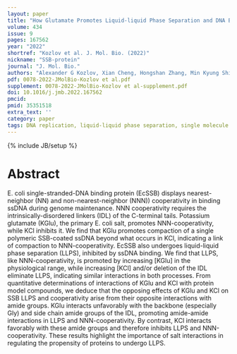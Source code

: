 ```yaml
---
layout: paper
title: "How Glutamate Promotes Liquid-liquid Phase Separation and DNA Binding Cooperativity of E. coli SSB Protein"
volume: 434
issue: 9
pages: 167562
year: "2022"
shortref: "Kozlov et al. J. Mol. Bio. (2022)"
nickname: "SSB-protein"
journal: "J. Mol. Bio."
authors: "Alexander G Kozlov, Xian Cheng, Hongshan Zhang, Min Kyung Shinn, Elizabeth Weiland, Binh Nguyen, Irina A Shkel, Emily Zytkiewicz, Ilya J Finkelstein, M Thomas Record Jr., Timothy M. Lohman"
pdf: 0078-2022-JMolBio-Kozlov et al.pdf
supplement: 0078-2022-JMolBio-Kozlov et al-supplement.pdf
doi: 10.1016/j.jmb.2022.167562
pmcid:
pmid: 35351518
extra_text: ''
category: paper
tags: DNA replication, liquid-liquid phase separation, single molecule DNA collapse, biomolecular condensates, salt effects
---
```

{% include JB/setup %}

# Abstract
E. coli single-stranded-DNA binding protein (EcSSB) displays nearest-neighbor (NN) and non-nearest-neighbor (NNN)) cooperativity in binding ssDNA during genome maintenance. NNN cooperativity requires the intrinsically-disordered linkers (IDL) of the C-terminal tails. Potassium glutamate (KGlu), the primary E. coli salt, promotes NNN-cooperativity, while KCl inhibits it. We find that KGlu promotes compaction of a single polymeric SSB-coated ssDNA beyond what occurs in KCl, indicating a link of compaction to NNN-cooperativity. EcSSB also undergoes liquid-liquid phase separation (LLPS), inhibited by ssDNA binding. We find that LLPS, like NNN-cooperativity, is promoted by increasing [KGlu] in the physiological range, while increasing [KCl] and/or deletion of the IDL eliminate LLPS, indicating similar interactions in both processes. From quantitative determinations of interactions of KGlu and KCl with protein model compounds, we deduce that the opposing effects of KGlu and KCl on SSB LLPS and cooperativity arise from their opposite interactions with amide groups. KGlu interacts unfavorably with the backbone (especially Gly) and side chain amide groups of the IDL, promoting amide-amide interactions in LLPS and NNN-cooperativity. By contrast, KCl interacts favorably with these amide groups and therefore inhibits LLPS and NNN-cooperativity. These results highlight the importance of salt interactions in regulating the propensity of proteins to undergo LLPS.